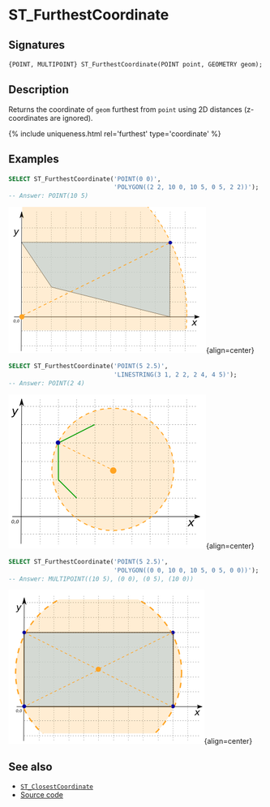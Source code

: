 # ST_FurthestCoordinate

## Signatures

```sql
{POINT, MULTIPOINT} ST_FurthestCoordinate(POINT point, GEOMETRY geom);
```

## Description

Returns the coordinate of `geom` furthest from `point` using 2D distances
(z-coordinates are ignored).

{% include uniqueness.html rel='furthest' type='coordinate' %}

## Examples

```sql
SELECT ST_FurthestCoordinate('POINT(0 0)',
                             'POLYGON((2 2, 10 0, 10 5, 0 5, 2 2))');
-- Answer: POINT(10 5)
```

![](./ST_FurthestCoordinate_1.png){align=center}

```sql
SELECT ST_FurthestCoordinate('POINT(5 2.5)',
                             'LINESTRING(3 1, 2 2, 2 4, 4 5)');
-- Answer: POINT(2 4)
```

![](./ST_FurthestCoordinate_2.png){align=center}

```sql
SELECT ST_FurthestCoordinate('POINT(5 2.5)',
                             'POLYGON((0 0, 10 0, 10 5, 0 5, 0 0))');
-- Answer: MULTIPOINT((10 5), (0 0), (0 5), (10 0))
```

![](./ST_FurthestCoordinate_3.png){align=center}

## See also

* [`ST_ClosestCoordinate`](../ST_ClosestCoordinate)
* <a href="https://github.com/orbisgis/h2gis/blob/master/h2gis-functions/src/main/java/org/h2gis/functions/spatial/distance/ST_FurthestCoordinate.java" target="_blank">Source code</a>

